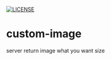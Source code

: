 [![LICENSE](https://img.shields.io/badge/license-Anti%20996-blue.svg)](https://github.com/996icu/996.ICU/blob/master/LICENSE)

# custom-image
server return image what you want size

